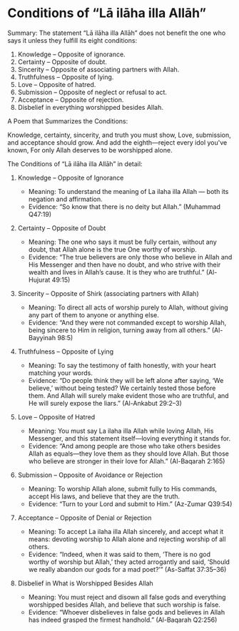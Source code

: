 
# Conditions of “Lā ilāha illa Allāh”

Summary: The statement “Lā ilāha illa Allāh” does not benefit the one who says
it unless they fulfill its eight conditions:

1. Knowledge – Opposite of ignorance.
2. Certainty – Opposite of doubt.
3. Sincerity – Opposite of associating partners with Allah.
4. Truthfulness – Opposite of lying.
5. Love – Opposite of hatred.
6. Submission – Opposite of neglect or refusal to act.
7. Acceptance – Opposite of rejection.
8. Disbelief in everything worshipped besides Allah.

A Poem that Summarizes the Conditions:

<!-- TODO: ADD ARABIC TEXT -->

Knowledge, certainty, sincerity, and truth you must show, Love, submission, and
acceptance should grow. And add the eighth—reject every idol you've known, For
only Allah deserves to be worshipped alone.

The Conditions of “Lā ilāha illa Allāh” in detail:

1. Knowledge – Opposite of Ignorance
   - Meaning: To understand the meaning of La ilaha illa Allah — both its negation and affirmation.
   - Evidence: “So know that there is no deity but Allah.” (Muhammad Q47:19)

2. Certainty – Opposite of Doubt
   - Meaning: The one who says it must be fully certain, without any doubt, that Allah alone is the true One worthy of worship.
   - Evidence: “The true believers are only those who believe in Allah and His Messenger and then have no doubt, and who strive with their wealth and lives in Allah’s cause. It is they who are truthful.” (Al-Hujurat 49:15)

3. Sincerity – Opposite of Shirk (associating partners with Allah)
   - Meaning: To direct all acts of worship purely to Allah, without giving any part of them to anyone or anything else.
   - Evidence: “And they were not commanded except to worship Allah, being sincere to Him in religion, turning away from all others.” (Al-Bayyinah 98:5)

4. Truthfulness – Opposite of Lying
   - Meaning: To say the testimony of faith honestly, with your heart matching your words.
   - Evidence: “Do people think they will be left alone after saying, ‘We believe,’ without being tested? We certainly tested those before them. And Allah will surely make evident those who are truthful, and He will surely expose the liars.” (Al-Ankabut 29:2–3)

5. Love – Opposite of Hatred
   - Meaning: You must say La ilaha illa Allah while loving Allah, His Messenger, and this statement itself—loving everything it stands for.
   - Evidence: “And among people are those who take others besides Allah as equals—they love them as they should love Allah. But those who believe are stronger in their love for Allah.” (Al-Baqarah 2:165)

6. Submission – Opposite of Avoidance or Rejection
   - Meaning: To worship Allah alone, submit fully to His commands, accept His laws, and believe that they are the truth.
   - Evidence: “Turn to your Lord and submit to Him.” (Az-Zumar Q39:54)

7. Acceptance – Opposite of Denial or Rejection
   - Meaning: To accept La ilaha illa Allah sincerely, and accept what it means: devoting worship to Allah alone and rejecting worship of all others.
   - Evidence: “Indeed, when it was said to them, ‘There is no god worthy of worship but Allah,’ they acted arrogantly and said, ‘Should we really abandon our gods for a mad poet?’” (As-Saffat 37:35–36)

8. Disbelief in What is Worshipped Besides Allah
   - Meaning: You must reject and disown all false gods and everything worshipped besides Allah, and believe that such worship is false.
   - Evidence: “Whoever disbelieves in false gods and believes in Allah has indeed grasped the firmest handhold.” (Al-Baqarah Q2:256)
